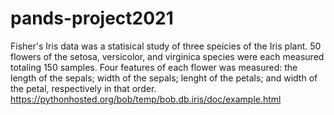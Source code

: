 # pands-project2021

Fisher's Iris data was a statisical study of three speicies of the Iris plant.  50 flowers of the setosa, versicolor, and virginica species were each measured totaling 150 samples.   Four features of each flower was measured: the length of the sepals; width of the sepals; lenght of the petals; and width of the petal, respectively in that order.  
https://pythonhosted.org/bob/temp/bob.db.iris/doc/example.html

